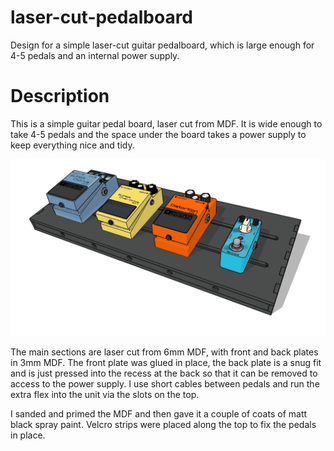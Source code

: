 # laser-cut-pedalboard
Design for a simple laser-cut guitar pedalboard, which is large enough for 4-5 pedals and an internal power supply.

# Description
This is a simple guitar pedal board, laser cut from MDF. It is wide enough to take 4-5 pedals and the space under the board takes a power supply to keep everything nice and tidy. 

![image](pedal-board-0.jpg)

The main sections are laser cut from 6mm MDF, with front and back plates in 3mm MDF. The front plate was glued in place, the back plate is a snug fit and is just pressed into the recess at the back so that it can be removed to access to the power supply. I use short cables between pedals and run the extra flex into the unit via the slots on the top. 

I sanded and primed the MDF and then gave it a couple of coats of matt black spray paint. Velcro strips were placed along the top to fix the pedals in place. 
